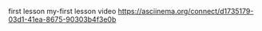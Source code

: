 first lesson 
my-first lesson video
https://asciinema.org/connect/d1735179-03d1-41ea-8675-90303b4f3e0b